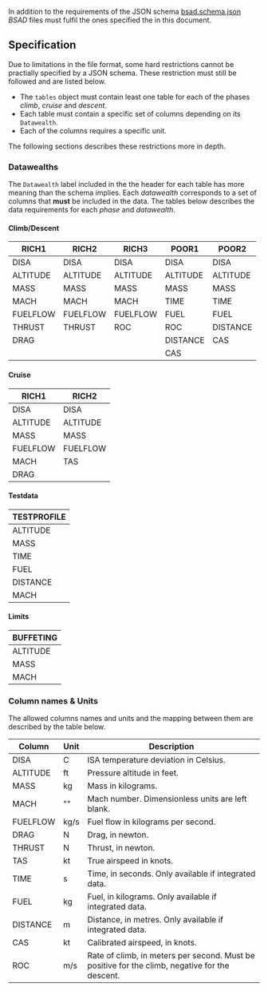 In addition to the requirements of the JSON schema [bsad.schema.json]() _BSAD_
files must fulfil the ones specified the in this document.

## Specification
Due to limitations in the file format, some hard restrictions cannot be
practially specified by a JSON schema. These restriction must still be followed
and are listed below.
* The `tables` object must contain least one table for each of the phases
  _climb_, _cruise_ and _descent_.
* Each table must contain a specific set of columns depending on its
  `Datawealth`.
* Each of the columns requires a specific unit.

The following sections describes these restrictions more in depth.

### Datawealths
The `Datawealth` label included in the the header for each table has more
meaning than the schema implies. Each _datawealth_ corresponds to a set of
columns that __must__ be included in the data. The tables below describes the
data requirements for each _phase_ and _datawealth_.

#### Climb/Descent

| __RICH1__ | __RICH2__ | __RICH3__ | __POOR1__ | __POOR2__ |
| --------- | --------- | --------- | --------- | --------- |
| DISA      | DISA      | DISA      | DISA      | DISA      |
| ALTITUDE  | ALTITUDE  | ALTITUDE  | ALTITUDE  | ALTITUDE  |
| MASS      | MASS      | MASS      | MASS      | MASS      |
| MACH      | MACH      | MACH      | TIME      | TIME      |
| FUELFLOW  | FUELFLOW  | FUELFLOW  | FUEL      | FUEL      |
| THRUST    | THRUST    | ROC       | ROC       | DISTANCE  |
| DRAG      |           |           | DISTANCE  | CAS       |
|           |           |           | CAS       |           |

#### Cruise

| __RICH1__ | __RICH2__ |
| --------- | --------- |
| DISA      | DISA      |
| ALTITUDE  | ALTITUDE  |
| MASS      | MASS      |
| FUELFLOW  | FUELFLOW  |
| MACH      | TAS       |
| DRAG      |           |

#### Testdata

| __TESTPROFILE__ |
| --------------- |
| ALTITUDE        |
| MASS            |
| TIME            |
| FUEL            |
| DISTANCE        |
| MACH            |

#### Limits

| __BUFFETING__ |
| ------------- |
| ALTITUDE      |
| MASS          |
| MACH          |

### Column names & Units
The allowed columns names and units and the mapping between them are described
by the table below.

| Column   | Unit | Description |
| -------- | ---- | ----------- |
| DISA     | C    | ISA temperature deviation in Celsius. |
| ALTITUDE | ft   | Pressure altitude in feet. |
| MASS     | kg   | Mass in kilograms. |
| MACH     | ""   | Mach number. Dimensionless units are left blank. |
| FUELFLOW | kg/s | Fuel flow in kilograms per second. |
| DRAG     | N    | Drag, in newton. |
| THRUST   | N    | Thrust, in newton. |
| TAS      | kt   | True airspeed in knots. |
| TIME     | s    | Time, in seconds. Only available if integrated data. |
| FUEL     | kg   | Fuel, in kilograms. Only available if integrated data. |
| DISTANCE | m    | Distance, in metres. Only available if integrated data. |
| CAS      | kt   | Calibrated airspeed, in knots. |
| ROC      | m/s  | Rate of climb, in meters per second. Must be positive for the climb, negative for the descent. |
